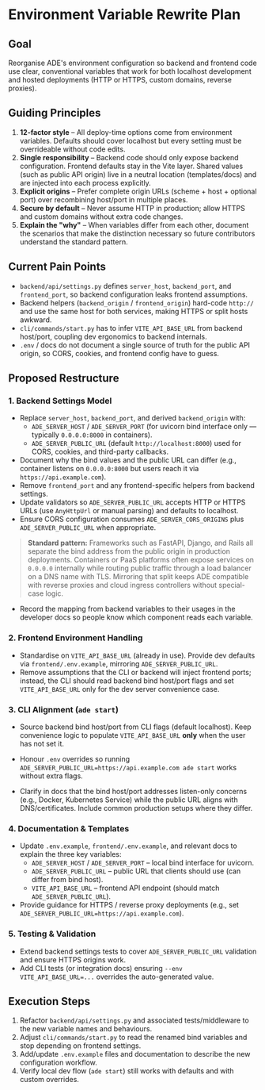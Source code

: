 # Environment Variable Rewrite Plan

## Goal
Reorganise ADE's environment configuration so backend and frontend code use clear, conventional variables that work for both localhost development and hosted deployments (HTTP or HTTPS, custom domains, reverse proxies).

## Guiding Principles
1. **12-factor style** – All deploy-time options come from environment variables. Defaults should cover localhost but every setting must be overrideable without code edits.
2. **Single responsibility** – Backend code should only expose backend configuration. Frontend defaults stay in the Vite layer. Shared values (such as public API origin) live in a neutral location (templates/docs) and are injected into each process explicitly.
3. **Explicit origins** – Prefer complete origin URLs (scheme + host + optional port) over recombining host/port in multiple places.
4. **Secure by default** – Never assume HTTP in production; allow HTTPS and custom domains without extra code changes.
5. **Explain the "why"** – When variables differ from each other, document the scenarios that make the distinction necessary so future contributors understand the standard pattern.

## Current Pain Points
- `backend/api/settings.py` defines `server_host`, `backend_port`, and `frontend_port`, so backend configuration leaks frontend assumptions.
- Backend helpers (`backend_origin` / `frontend_origin`) hard-code `http://` and use the same host for both services, making HTTPS or split hosts awkward.
- `cli/commands/start.py` has to infer `VITE_API_BASE_URL` from backend host/port, coupling dev ergonomics to backend internals.
- `.env` / docs do not document a single source of truth for the public API origin, so CORS, cookies, and frontend config have to guess.

## Proposed Restructure
### 1. Backend Settings Model
- Replace `server_host`, `backend_port`, and derived `backend_origin` with:
  - `ADE_SERVER_HOST` / `ADE_SERVER_PORT` (for uvicorn bind interface only — typically `0.0.0.0:8000` in containers).
  - `ADE_SERVER_PUBLIC_URL` (default `http://localhost:8000`) used for CORS, cookies, and third-party callbacks.
- Document why the bind values and the public URL can differ (e.g., container listens on `0.0.0.0:8000` but users reach it via `https://api.example.com`).
- Remove `frontend_port` and any frontend-specific helpers from backend settings.
- Update validators so `ADE_SERVER_PUBLIC_URL` accepts HTTP or HTTPS URLs (use `AnyHttpUrl` or manual parsing) and defaults to localhost.
- Ensure CORS configuration consumes `ADE_SERVER_CORS_ORIGINS` plus `ADE_SERVER_PUBLIC_URL` when appropriate.

> **Standard pattern:** Frameworks such as FastAPI, Django, and Rails all separate the bind address from the public origin in production deployments. Containers or PaaS platforms often expose services on `0.0.0.0` internally while routing public traffic through a load balancer on a DNS name with TLS. Mirroring that split keeps ADE compatible with reverse proxies and cloud ingress controllers without special-case logic.

- Record the mapping from backend variables to their usages in the developer docs so people know which component reads each variable.

### 2. Frontend Environment Handling
- Standardise on `VITE_API_BASE_URL` (already in use). Provide dev defaults via `frontend/.env.example`, mirroring `ADE_SERVER_PUBLIC_URL`.
- Remove assumptions that the CLI or backend will inject frontend ports; instead, the CLI should read backend bind host/port flags and set `VITE_API_BASE_URL` only for the dev server convenience case.

### 3. CLI Alignment (`ade start`)
- Source backend bind host/port from CLI flags (default localhost). Keep convenience logic to populate `VITE_API_BASE_URL` **only** when the user has not set it.
- Honour `.env` overrides so running `ADE_SERVER_PUBLIC_URL=https://api.example.com ade start` works without extra flags.

- Clarify in docs that the bind host/port addresses listen-only concerns (e.g., Docker, Kubernetes Service) while the public URL aligns with DNS/certificates. Include common production setups where they differ.

### 4. Documentation & Templates
- Update `.env.example`, `frontend/.env.example`, and relevant docs to explain the three key variables:
  - `ADE_SERVER_HOST` / `ADE_SERVER_PORT` – local bind interface for uvicorn.
  - `ADE_SERVER_PUBLIC_URL` – public URL that clients should use (can differ from bind host).
  - `VITE_API_BASE_URL` – frontend API endpoint (should match `ADE_SERVER_PUBLIC_URL`).
- Provide guidance for HTTPS / reverse proxy deployments (e.g., set `ADE_SERVER_PUBLIC_URL=https://api.example.com`).

### 5. Testing & Validation
- Extend backend settings tests to cover `ADE_SERVER_PUBLIC_URL` validation and ensure HTTPS origins work.
- Add CLI tests (or integration docs) ensuring `--env VITE_API_BASE_URL=...` overrides the auto-generated value.

## Execution Steps
1. Refactor `backend/api/settings.py` and associated tests/middleware to the new variable names and behaviours.
2. Adjust `cli/commands/start.py` to read the renamed bind variables and stop depending on frontend settings.
3. Add/update `.env.example` files and documentation to describe the new configuration workflow.
4. Verify local dev flow (`ade start`) still works with defaults and with custom overrides.
